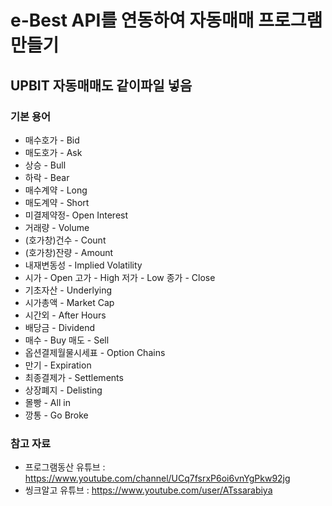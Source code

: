# e-Best API를 연동하여 자동매매 프로그램 만들기
## UPBIT  자동매매도 같이파일 넣음

### 기본 용어
* 매수호가 - Bid
* 매도호가 - Ask
* 상승 - Bull
* 하락 - Bear
* 매수계약 - Long
* 매도계약 - Short
* 미결제약정- Open Interest
* 거래량 - Volume
* (호가창)건수 - Count
* (호가창)잔량 - Amount
* 내재변동성 - Implied Volatility
* 시가 - Open 고가 - High 저가 - Low 종가 - Close 
* 기초자산 - Underlying 
* 시가총액 - Market Cap 
* 시간외 - After Hours
* 배당금 - Dividend
* 매수 - Buy 매도 - Sell 
* 옵션결제월물시세표 - Option Chains 
* 만기 - Expiration 
* 최종결제가 - Settlements 
* 상장폐지 - Delisting 
* 몰빵 - All in 
* 깡통 - Go Broke


### 참고 자료
* 프로그램동산 유튜브 : https://www.youtube.com/channel/UCq7fsrxP6oi6vnYgPkw92jg
* 씽크알고 유튜브 : https://www.youtube.com/user/ATssarabiya
